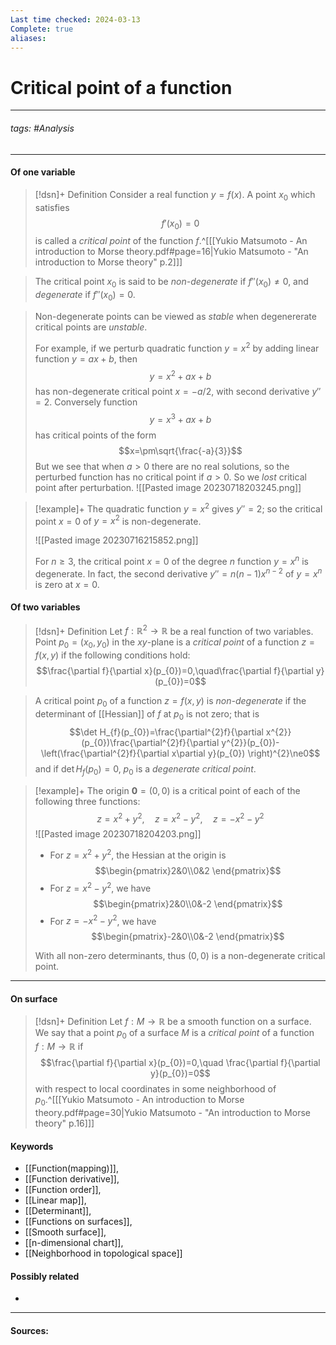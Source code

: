 ```yaml
---
Last time checked: 2024-03-13
Complete: true
aliases:
---
```

# Critical point of a function
***
###### tags: #Analysis 
***
#### Of one variable
>[!dsn]+ Definition
>Consider a real function $y=f(x)$. A point $x_{0}$ which satisfies
>$$f'(x_{0})=0$$
>is called a *critical point* of the function $f$.^[[[Yukio Matsumoto - An introduction to Morse theory.pdf#page=16|Yukio Matsumoto - "An introduction to Morse theory" p.2]]]

>The critical point $x_{0}$ is said to be *non-degenerate* if $f''(x_{0})\ne0$, and *degenerate* if $f''(x_{0})=0$.

>Non-degenerate points can be viewed as *stable* when degenererate critical points are *unstable*. 
>
>For example, if we perturb quadratic function $y=x^{2}$ by adding linear function $y=ax+b$, then
>$$y=x^{2}+ax+b$$
>has non-degenerate critical point $x=-a/2$, with second derivative $y''=2$.
>Conversely function
>$$y=x^{3}+ax+b$$
>has critical points of the form
>$$x=\pm\sqrt{\frac{-a}{3}}$$
>But we see that when $a>0$ there are no real solutions, so the perturbed function has no critical point if $a>0$. So we *lost* critical point after perturbation.
>![[Pasted image 20230718203245.png]]

>[!example]+ 
>The quadratic function $y=x^{2}$ gives $y''=2$; so the critical point $x=0$ of $y=x^{2}$ is non-degenerate.
>
>![[Pasted image 20230716215852.png]]
>
>For $n\ge3$, the critical point $x=0$ of the degree $n$ function $y=x^{n}$ is degenerate. In fact, the second derivative $y''=n(n-1)x^{n-2}$ of $y=x^{n}$ is zero at $x=0$.

#### Of two variables
>[!dsn]+ Definition
>Let $f:\mathbb{R}^{2}\to\mathbb{R}$ be a real function of two variables. Point $p_{0}=(x_{0},y_{0})$ in the $xy$-plane is a *critical point* of a function $z=f(x,y)$ if the following conditions hold:
>$$\frac{\partial f}{\partial x}(p_{0})=0,\quad\frac{\partial f}{\partial y}(p_{0})=0$$

>A critical point $p_{0}$ of a function $z=f(x,y)$ is *non-degenerate* if the determinant of [[Hessian]] of $f$ at $p_{0}$ is not zero; that is
>$$\det H_{f}(p_{0})=\frac{\partial^{2}f}{\partial x^{2}}(p_{0})\frac{\partial^{2}f}{\partial y^{2}}(p_{0})-\left(\frac{\partial^{2}f}{\partial x\partial y}(p_{0}) \right)^{2}\ne0$$
>and if $\det H_{f}(p_{0})=0$, $p_{0}$ is a *degenerate critical point*.

>[!example]+
>The origin $\textbf{0}=(0,0)$ is a critical point of each of the following three functions:
>$$z=x^{2}+y^{2},\quad z=x^{2}-y^{2},\quad z=-x^{2}-y^{2}$$
>![[Pasted image 20230718204203.png]]
>
>- For $z=x^{2}+y^{2}$, the Hessian at the origin is
>  $$\begin{pmatrix}2&0\\0&2 \end{pmatrix}$$
>- For $z=x^{2}-y^{2}$, we have
>  $$\begin{pmatrix}2&0\\0&-2 \end{pmatrix}$$
>- For $z=-x^{2}-y^{2}$, we have
>  $$\begin{pmatrix}-2&0\\0&-2 \end{pmatrix}$$
>
>With all non-zero determinants, thus $(0,0)$ is a non-degenerate critical point. 
***
#### On surface
>[!dsn]+ Definition
>Let $f:M\to\mathbb{R}$ be a smooth function on a surface. We say that a point $p_{0}$ of a surface $M$ is a *critical point* of a function $f:M\to\mathbb{R}$ if 
>$$\frac{\partial f}{\partial x}(p_{0})=0,\quad \frac{\partial f}{\partial y}(p_{0})=0$$
>with respect to local coordinates in some neighborhood of $p_{0}$.^[[[Yukio Matsumoto - An introduction to Morse theory.pdf#page=30|Yukio Matsumoto - "An introduction to Morse theory" p.16]]]

#### Keywords
- [[Function(mapping)]],
- [[Function derivative]],
- [[Function order]],
- [[Linear map]],
- [[Determinant]],
- [[Functions on surfaces]],
- [[Smooth surface]],
- [[n-dimensional chart]],
- [[Neighborhood in topological space]]
#### Possibly related
- 
***
#### Sources: